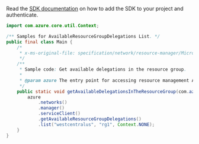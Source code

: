 Read the [SDK documentation](https://github.com/Azure/azure-sdk-for-java/blob/azure-resourcemanager_2.10.0/sdk/resourcemanager/azure-resourcemanager/README.md) on how to add the SDK to your project and authenticate.

```java
import com.azure.core.util.Context;

/** Samples for AvailableResourceGroupDelegations List. */
public final class Main {
    /*
     * x-ms-original-file: specification/network/resource-manager/Microsoft.Network/stable/2021-05-01/examples/AvailableDelegationsResourceGroupGet.json
     */
    /**
     * Sample code: Get available delegations in the resource group.
     *
     * @param azure The entry point for accessing resource management APIs in Azure.
     */
    public static void getAvailableDelegationsInTheResourceGroup(com.azure.resourcemanager.AzureResourceManager azure) {
        azure
            .networks()
            .manager()
            .serviceClient()
            .getAvailableResourceGroupDelegations()
            .list("westcentralus", "rg1", Context.NONE);
    }
}
```

